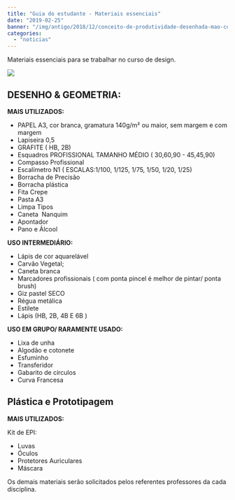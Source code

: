 ```yaml
---
title: "Guia do estudante - Materiais essenciais"
date: "2019-02-25"
banner: "/img/antigo/2018/12/conceito-de-produtividade-desenhada-mao-colorido_23-2147959490.jpg"
categories: 
  - "noticias"
---
```


Materiais essenciais para se trabalhar no curso de design.

<!-- more -->

![](/img/antigo/2018/12/conceito-de-produtividade-desenhada-mao-colorido_23-2147959490.jpg)

## **DESENHO & GEOMETRIA:**

**MAIS UTILIZADOS:**

- PAPEL A3, cor branca, gramatura 140g/m² ou maior, sem margem e com margem
- Lapiseira 0,5
- GRAFITE ( HB, 2B)
- Esquadros PROFISSIONAL TAMANHO MÉDIO ( 30,60,90 - 45,45,90)
- Compasso Profissional
- Escalímetro N1 ( ESCALAS:1/100, 1/125, 1/75, 1/50, 1/20, 1/25)
- Borracha de Precisão
- Borracha plástica
- Fita Crepe
- Pasta A3
- Limpa Tipos
- Caneta  Nanquim
- Apontador
- Pano e Álcool

**USO INTERMEDIÁRIO:**

- Lápis de cor aquarelável
- Carvão Vegetal;
- Caneta branca
- Marcadores profissionais ( com ponta pincel é melhor de pintar/ ponta brush)
- Giz pastel SECO
- Régua metálica
- Estilete
- Lápis (HB, 2B, 4B E 6B )

**USO EM GRUPO/ RARAMENTE USADO:**

- Lixa de unha
- Algodão e cotonete
- Esfuminho
- Transferidor
- Gabarito de círculos
- Curva Francesa

## **Plástica e Prototipagem**

**MAIS UTILIZADOS:**

Kit de EPI:

- Luvas
- Óculos
- Protetores Auriculares
- Máscara

Os demais materiais serão solicitados pelos referentes professores da cada disciplina.
